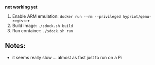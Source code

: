 
**not working yet**

1. Enable ARM emulation: `docker run --rm --privileged hypriot/qemu-register`
1. Build image: `./sdock.sh build`
1. Run container: `./sdock.sh run`

## Notes:

- it seems really slow ... almost as fast just to run on a Pi
